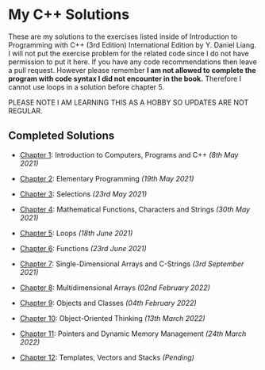 # My C++ Solutions

These are my solutions to the exercises listed inside of Introduction to Programming with C++ (3rd Edition) International Edition by Y. Daniel Liang. I will not put the exercise problem for the related code since I do not have permission to put it here. If you have any code recommendations then leave a pull request. However please remember **I am not allowed to complete the program with code syntax I did not encounter in the book.** Therefore I cannot use loops in a solution before chapter 5.

PLEASE NOTE I AM LEARNING THIS AS A HOBBY SO UPDATES ARE NOT REGULAR.

## Completed Solutions

- [Chapter 1](https://github.com/Kevin-Oudai/my_cpp_solutions/tree/main/chapter_01): Introduction to Computers, Programs and C++ _(8th May 2021)_
- [Chapter 2](https://github.com/Kevin-Oudai/my_cpp_solutions/tree/main/chapter_02): Elementary Programming _(19th May 2021)_
- [Chapter 3](https://github.com/Kevin-Oudai/my_cpp_solutions/tree/main/chapter_03): Selections _(23rd May 2021)_

- [Chapter 4](https://github.com/Kevin-Oudai/my_cpp_solutions/tree/main/chapter_04): Mathematical Functions, Characters and Strings _(30th May 2021)_
- [Chapter 5](https://github.com/Kevin-Oudai/my_cpp_solutions/tree/main/chapter_05): Loops _(18th June 2021)_
- [Chapter 6](https://github.com/Kevin-Oudai/my_cpp_solutions/tree/main/chapter_06): Functions _(23rd June 2021)_
- [Chapter 7](https://github.com/Kevin-Oudai/my_cpp_solutions/tree/main/chapter_07): Single-Dimensional Arrays and C-Strings _(3rd September 2021)_
- [Chapter 8](https://github.com/Kevin-Oudai/my_cpp_solutions/tree/main/chapter_08): Multidimensional Arrays _(02nd February 2022)_
- [Chapter 9](https://github.com/Kevin-Oudai/my_cpp_solutions/tree/main/chapter_09): Objects and Classes _(04th February 2022)_
- [Chapter 10](https://github.com/Kevin-Oudai/my_cpp_solutions/tree/main/chapter_10): Object-Oriented Thinking _(13th March 2022)_
- [Chapter 11](https://github.com/Kevin-Oudai/my_cpp_solutions/tree/main/chapter_11): Pointers and Dynamic Memory Management _(24th March 2022)_
- [Chapter 12](https://github.com/Kevin-Oudai/my_cpp_solutions/tree/main/chapter_12): Templates, Vectors and Stacks _(Pending)_



